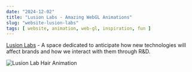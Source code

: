 ```yaml
---
date: "2024-12-02"
title: "Lusion Labs - Amazing WebGL Animations"
slug: "website-lusion-labs"
tags: [ website, animation, web-gl, inspiration, fun ]
---
```




[Lusion Labs][1] - A space dedicated to anticipate how new technologies will affect brands and how we interact with them through R&D.


![Lusion Lab Hair Animation][2]



   [1]: https://labs.lusion.co/
   [2]: https://labs.lusion.co/assets/images/hair-simulation/social.jpg

